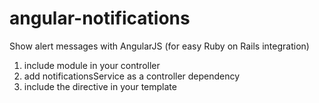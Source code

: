 # angular-notifications
Show alert messages with AngularJS (for easy Ruby on Rails integration)

1. include module in your controller
2. add notificationsService as a controller dependency
3. include the directive in your template
